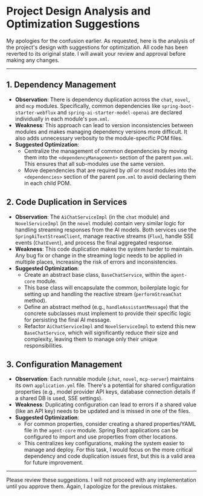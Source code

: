 # Project Design Analysis and Optimization Suggestions

My apologies for the confusion earlier. As requested, here is the analysis of the project's design with suggestions for optimization. All code has been reverted to its original state. I will await your review and approval before making any changes.

---

## 1. Dependency Management

*   **Observation**: There is dependency duplication across the `chat`, `novel`, and `mcp` modules. Specifically, common dependencies like `spring-boot-starter-webflux` and `spring-ai-starter-model-openai` are declared individually in each module's `pom.xml`.
*   **Weakness**: This approach can lead to version inconsistencies between modules and makes managing dependency versions more difficult. It also adds unnecessary verbosity to the module-specific POM files.
*   **Suggested Optimization**:
    *   Centralize the management of common dependencies by moving them into the `<dependencyManagement>` section of the parent `pom.xml`. This ensures that all sub-modules use the same version.
    *   Move dependencies that are required by *all* or *most* modules into the `<dependencies>` section of the parent `pom.xml` to avoid declaring them in each child POM.

## 2. Code Duplication in Services

*   **Observation**: The `AiChatServiceImpl` (in the `chat` module) and `NovelServiceImpl` (in the `novel` module) contain very similar logic for handling streaming responses from the AI models. Both services use the `SpringAiTextStreamClient`, manage reactive streams (`Flux`), handle SSE events (`ChatEvent`), and process the final aggregated response.
*   **Weakness**: This code duplication makes the system harder to maintain. Any bug fix or change in the streaming logic needs to be applied in multiple places, increasing the risk of errors and inconsistencies.
*   **Suggested Optimization**:
    *   Create an abstract base class, `BaseChatService`, within the `agent-core` module.
    *   This base class will encapsulate the common, boilerplate logic for setting up and handling the reactive stream (`performStreamChat` method).
    *   Define an abstract method (e.g., `handleAssistantMessage`) that the concrete subclasses must implement to provide their specific logic for persisting the final AI message.
    *   Refactor `AiChatServiceImpl` and `NovelServiceImpl` to extend this new `BaseChatService`, which will significantly reduce their size and complexity, leaving them to manage only their unique responsibilities.

## 3. Configuration Management

*   **Observation**: Each runnable module (`chat`, `novel`, `mcp-server`) maintains its own `application.yml` file. There's a potential for shared configuration properties (e.g., model provider API keys, database connection details if a shared DB is used, SSE settings).
*   **Weakness**: Duplicating configuration can lead to errors if a shared value (like an API key) needs to be updated and is missed in one of the files.
*   **Suggested Optimization**:
    *   For common properties, consider creating a shared properties/YAML file in the `agent-core` module. Spring Boot applications can be configured to import and use properties from other locations.
    *   This centralizes key configurations, making the system easier to manage and deploy. For this task, I would focus on the more critical dependency and code duplication issues first, but this is a valid area for future improvement.

---

Please review these suggestions. I will not proceed with any implementation until you approve them. Again, I apologize for the previous mistakes.
